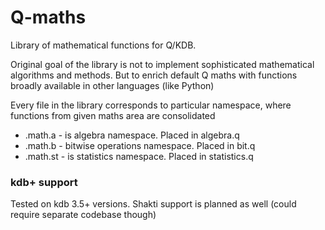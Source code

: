 # Q-maths

Library of mathematical functions for Q/KDB.

Original goal of the library is not to implement sophisticated mathematical algorithms and methods.
But to enrich default Q maths with functions broadly available in other languages (like Python)

Every file in the library corresponds to particular namespace, where functions from given maths area are consolidated

* .math.a - is algebra namespace. Placed in algebra.q
* .math.b - bitwise operations namespace. Placed in bit.q
* .math.st - is statistics namespace. Placed in statistics.q

### kdb+ support
Tested on kdb 3.5+ versions.
Shakti support is planned as well (could require separate codebase though)
